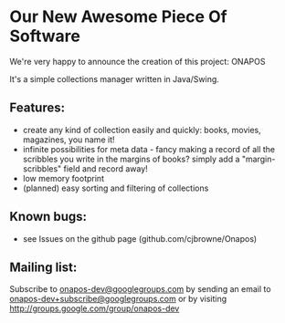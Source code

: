 # Our New Awesome Piece Of Software

We're very happy to announce the creation of this project: ONAPOS

It's a simple collections manager written in Java/Swing.

## Features:
 - create any kind of collection easily and quickly: books, movies, magazines, you name it!
 - infinite possibilities for meta data - fancy making a record of all the scribbles you write in the margins of books? simply add a "margin-scribbles" field and record away!
 - low memory footprint
 - (planned) easy sorting and filtering of collections

## Known bugs:
 - see Issues on the github page (github.com/cjbrowne/Onapos)

## Mailing list:
Subscribe to onapos-dev@googlegroups.com by sending an email to onapos-dev+subscribe@googlegroups.com or by visiting http://groups.google.com/group/onapos-dev
